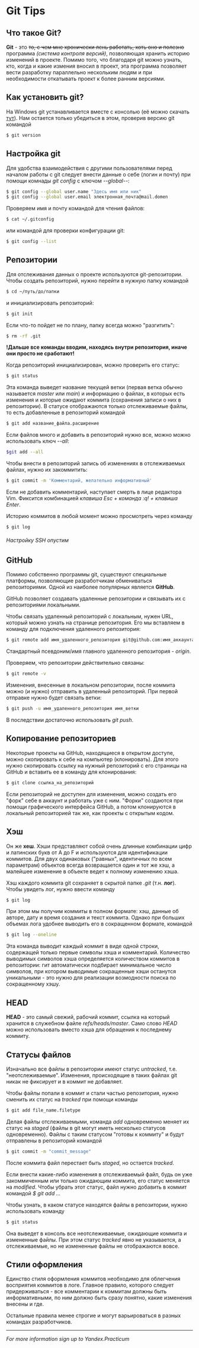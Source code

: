# Git Tips

## Что такое Git?

__Git__ - это ~~то, с чем мне хронически лень работать, 
хоть оно и полезно~~ программа _(система контроля версий)_, 
позволяющая хранить историю изменений в проекте. Помимо того, что 
благодаря git можно узнать, кто, когда и какие измения вносил в 
проект, эта программа позволяет вести разработку параллельно 
нескольким людям и при необходимости откатывать проект к более 
ранним версиями.

## Как установить git?

На Windows git устанавливается вместе с консолью (её можно скачать 
[тут](https://git-scm.com/download/win)). Нам остается только 
убедиться в этом, проверив версию git командой  
```bash
$ git version
```

## Настройка git

Для удобства взаимодействия с другими пользователями перед 
началом работы с git следует внести данные о себе (логин и почту) 
при помощи комнады _git config_ с ключом _--global--_:  
```bash
$ git config --global user.name "Здесь имя или ник"  
$ git config --global user.email электронная_почта@mail.domen
```

Проверяем имя и почту командой для чтения файлов:
```bash
$ cat ~/.gitconfig
```
или командой для проверки конфигурации git:
```bash
$ git config --list
```

## Репозитории

Для отслеживания данных о проекте используются git-репозитории. 
Чтобы создать репозиторий, нужно перейти в нужную папку командой  
```bash
$ cd ~/путь/до/папки
```
и инициализировать репозиторий:
```bash
$ git init
```

Если что-то пойдет не по плану, папку всегда можно "разгитить":
```bash
$ rm -rf .git
```

__!Дальше все команды вводим, находясь внутри репозитория, иначе они 
просто не сработают!__

Когда репозиторий инициализирован, можно проверить его статус:
```bash
$ git status
```

Эта команда выведет название текущей ветки (первая ветка обычно 
называется _master_ или _main_) и информацию о файлах, в которых 
есть изменения и которые ожидают коммита (сохранения записи о них 
в репозитории). В статусе отображаются только отслеживаемые файлы, 
то есть добавленные в репозиторий командой
```bash
$ git add название_файла.расширение
```

Если файлов много и добавить в репозиторий нужно все, можно 
можно использовать ключ _--all_:
```bash
$git add --all
```

Чтобы внести в репозиторий запись об изменениях в отслеживаемых 
файлах, нужно их закоммитить:
```bash
$ git commit -m 'Комментарий, желательно информативный'
```
Если не добавить комментарий, наступает смерть в лице редактора Vim. 
Фиксится комбинацией _клавиша Esc + команда :q! + клавиша Enter_.

Историю коммитов в любой момент можно просмотреть через команду
```bash
$ git log
```

###### _Настройку SSH опустим_

## GitHub

Помимо собственно программы git, существуют специальные платформы, 
позволяющие разработчикам обмениваться репозиториями. Одной из 
наиболее популярных является __GitHub__.

GitHub позволяет создавать удаленные репозитории и связывать их с 
репозиториями локальными.

Чтобы связать удаленный репозиторий с локальным, нужен URL, который 
можно узнать на странице репозитория. Его мы вставляем в команду 
для подключения удаленного репозитория:
```bash
$ git remote add имя_удаленного_репозитория git@github.com:имя_аккаунта/название_проекта.git
```

Стандартный псевдоним/имя главного удаленного репозитория - _origin_.

Проверяем, что репозитории действительно связаны:
```bash
$ git remote -v
```

Изменения, внесенные в локальном репозитории, после коммита можно 
(и нужно) отправить в удаленный репозиторий. При первой отправке 
нужно будет связать ветки:
```bash
$ git push -u имя_удаленного_репозитория имя_ветки
```

В последствии достаточно использовать _git push_.

## Копирование репозиториев

Некоторые проекты на GitHub, находящиеся в открытом доступе, можно 
скопировать к себе на компьютер (клонировать). Для этого нужно 
скопировать ссылку на нужный репозиторий с его страницы на GitHub 
и вставить ее в команду для клонирования:
```bash
$ git clone ссылка_на_репозиторий
```

Если репозиторий не доступен для изменения, можно создать его "форк" 
себе в аккаунт и работать уже с ним. "Форки" создаются при помощи 
графического интерфейса GitHub, а потом клонируются в локальный 
репозиторией так же, как проекты с открытым кодом.

## Хэш

Он же __хеш__. Хэши представляют собой очень длинные комбинации цифр и
латинских букв от A до F и используются для идентификации коммитов. Для 
двух одинаковых ("равных", идентичных по всем параметрам) объектов всегда 
возвращается один и тот же хэш, а малейшее изменение в объекте ведет к 
полному изменению хэша.

Хэш каждого коммита git сохраняет в скрытой папке _.git_ (т.н. __лог__). 
Чтобы увидеть лог, нужно ввести команду
```bash
$ git log
```
При этом мы получим коммиты в полном формате: хэш, данные об авторе, дату 
и время создания и текст коммита. Однако при больших объемах лога 
удобнее выводить его в сокращенном формате, командой
```bash
$ git log --oneline
```
Эта команда выводит каждый коммит в виде одной строки, содержащей только 
первые символы хэша и комментарий. Количество выводимых символов хэша 
определяется количеством коммитов в репозитории: гит автоматически 
подбирает минимальное число символов, при котором выводимые сокращенные 
хэши останутся уникальными - это нужно для реализации возмодности поиска 
по сокращенному хэшу.

## HEAD

__HEAD__ - это самый свежий, рабочий коммит, ссылка на который хранится в 
служебном файле _refs/heads/master_. Само слово _HEAD_ можно использовать 
вместо хэша для обращения к последнему коммиту.

## Статусы файлов

Изначально все файлы в репозитории имеют статус _untracked_, т.е. 
"неотслеживаемые". Изменения, происходящие в таких файлах git никак не 
фиксирует и в коммит не добавляет.

Чтобы файлы попали в коммит и стали частью репозитория, нужно сменить их 
статус на _tracked_ при помощи команды
```bash
$ git add file_name.filetype
```
Делая файлы отслеживаемыми, команда _add_ одновременно меняет их статус на 
_staged_ (файлы в git могут иметь несколько статусов одновременно). Файлы 
с таким статусом "готовы к коммиту" и будут отправлены в репозиторий 
командой
```bash
$ git commit -m "commit_message"
```
После коммита файл перестает быть _staged_, но остается _tracked_.

Если внести какие-либо изменения в отслеживаемый файл, будь он уже 
закоммиченным или только ожидающим коммита, его статус меняется на 
_modified_. Чтобы убрать этот статус, файл нужно добавить в коммит 
командой _$ git add ..._

Чтобы узнать, в каком статусе находятся файлы в репозитории, нужно 
использовать команду
```bash
$ git status
```
Она выведет в консоль все неотслеживаемые, ожидающие коммита и 
измененные файлы. При этом статус _tracked_ явно не указывается, а 
отслеживаемые, но не измененные файлы не отображаются вовсе.

## Стили оформления

Единство стиля оформления коммитов необходимо для облегчения восприятия 
коммитов в логе. Главное правило, которого следует придерживаться - 
все комментарии к коммитам должны быть информативными, по ним должно быть 
сразу понятно, какие изменения внесены и где.

Остальные правила менее строгие и могут варьироваться в разных командах 
разработчиков.

----
_For more information sign up to Yandex.Practicum_
